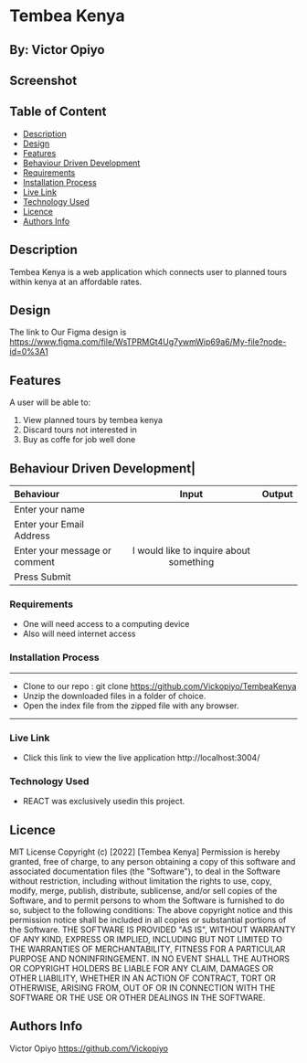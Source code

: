 # Tembea Kenya

## By: Victor Opiyo
## Screenshot

 ## Table of Content
 - [Description](#description)
 - [Design](#Design)
 - [Features](#features)
 - [Behaviour Driven Development](#Behaviour-Driven-Development)
 - [Requirements](#requirements)
 - [Installation Process](#installation-Process)
 - [Live Link](#Live-Link)
 - [Technology  Used](#technology-Used)
 - [Licence](#licence)
 - [Authors Info](#Authors-Info)
 ## Description
 Tembea Kenya is a web application which connects user to planned tours within kenya at an affordable rates.

## Design
The link to Our Figma design is https://www.figma.com/file/WsTPRMGt4Ug7ywmWip69a6/My-file?node-id=0%3A1

## Features
A user will be able to:
1. View planned tours by tembea kenya
2. Discard tours not interested in
3. Buy as coffe for job well done

## Behaviour Driven Development|
| Behaviour      | Input        | Output       |
| :------------- | :----------: | -----------: |
|  Enter your name  |   |     |
| Enter your Email Address  |  |   |
| Enter your message or comment   |  I would like to inquire about something     |     |
| Press Submit|     | |

 ###  Requirements
 * One will need access to a computing device
 * Also will need internet access
 ### Installation Process
 ****
* Clone to our repo : git clone https://github.com/Vickopiyo/TembeaKenya
* Unzip the downloaded files in a folder of choice.
* Open the index file from the zipped file with any browser.
 ****
### Live Link
- Click this link to view the live application http://localhost:3004/
### Technology  Used
* REACT was exclusively usedin this project.


## Licence
MIT License
Copyright (c) [2022] [Tembea Kenya]
Permission is hereby granted, free of charge, to any person obtaining a copy
of this software and associated documentation files (the "Software"), to deal
in the Software without restriction, including without limitation the rights
to use, copy, modify, merge, publish, distribute, sublicense, and/or sell
copies of the Software, and to permit persons to whom the Software is
furnished to do so, subject to the following conditions:
The above copyright notice and this permission notice shall be included in all
copies or substantial portions of the Software.
THE SOFTWARE IS PROVIDED "AS IS", WITHOUT WARRANTY OF ANY KIND, EXPRESS OR
IMPLIED, INCLUDING BUT NOT LIMITED TO THE WARRANTIES OF MERCHANTABILITY,
FITNESS FOR A PARTICULAR PURPOSE AND NONINFRINGEMENT. IN NO EVENT SHALL THE
AUTHORS OR COPYRIGHT HOLDERS BE LIABLE FOR ANY CLAIM, DAMAGES OR OTHER
LIABILITY, WHETHER IN AN ACTION OF CONTRACT, TORT OR OTHERWISE, ARISING FROM,
OUT OF OR IN CONNECTION WITH THE SOFTWARE OR THE USE OR OTHER DEALINGS IN THE
SOFTWARE.

## Authors Info

Victor Opiyo <https://github.com/Vickopiyo>

